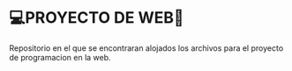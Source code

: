 # 💻PROYECTO DE WEB📓
Repositorio en el que se encontraran alojados los archivos para el proyecto de programacion en la web.

